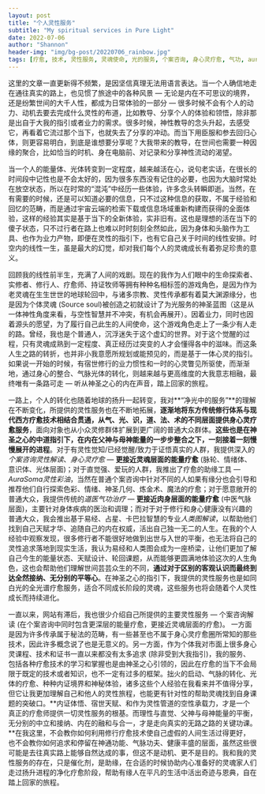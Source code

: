 ```yaml
---
layout: post
title: "个人灵性服务"
subtitle: "My spiritual services in Pure Light"
date: 2022-07-06
author: "Shannon"
header-img: "img/bg-post/20220706_rainbow.jpg"
tags: [疗愈, 技术, 灵性服务, 灵魂使命, 光的服务, 个案咨询, 身心灵疗愈, 气功, aurasoma, 人类图]
---
```


这里的文章一直更新得不频繁，是因坚信真理无法用语言表达。当一个人确信地走在通往真实的路上，也见惯了旅途中的各种风景 — 无论是内在不可思议的境界，还是纷繁世间的大千人性，都成为日常体验的一部分 — 很多时候不会有个人的动力、动机去要去完成什么灵性的布道，比如教导、分享个人的体验和领悟，除非那是出自于大我的指引或者业力的需求。很多时候，神性教导的念头升起，去感受它，再看着它流过那个当下，也就失去了分享的冲动。而当下用臣服和参去回归心体，则更容易明白，到底是谁想要分享呢？大我带来的教导，在世间也需要一种因缘的聚合，比如恰当的时机、身在电脑前、对记录和分享神性流动的渴望。

当一个人的能量体、光体转变到一定程度，越来越活在心，说句老实话，在很长的时间段中记性也是不会太好的，因为很多东西没有记住的必要，也因为大脑时常处在放空状态，所以在时常的“混沌”中经历一些体验，许多念头转瞬即逝。当然，在有需要的时候，还是可以知道必要的信息，只不过这种信息的获取，不属于经验和回忆的范畴，而是通过宇宙云端的检索下载或信息场域重新构建而获得的全面体验，这样的经验其实是基于当下的全新体验，实非旧有。这也是理想的活在当下的傻子状态，只不过行者在路上也难以时时刻刻全然如此，因为身体和头脑作为工具、也作为业力产物，即便在灵性的指引下，也有它自己关于时间的线性安排。时空内的线性一生，虽是最大的幻觉，却对我们每个人的灵魂成长有着弥足珍贵的意义。

回顾我的线性前半生，充满了人间的戏剧。现在的我作为人们眼中的生命探索者、实修者、修行人、疗愈师、持证牧师等拥有种种名相标签的游戏角色，是因为作为老灵魂在生生世世的地球轮回中，与诸多宗教、灵性传承都有着莫大渊源缘分，也是因为个体灵魂 (Source soul)被创造之初就设计了为光服务的神圣蓝图（这是从一体神性角度来看，与空性智慧并不冲突，有机会再展开）。因着业力，同时也因着源头的愿望，为了履行自己此生的人间使命，这个游戏角色走上了一条少有人走的路。曾经，我也是个普通人，沉浮迷失于这个虚幻的世界。对于这个觉醒的过程，只有灵魂成熟到一定程度、真正经历过突变的人才会懂得各中的滋味。而这条人生之路的转折，也并非小我意愿所规划或能预见的，而是基于一体心灵的指引。如果说一开始的时候，有宿世修行的业力惯性和一时的心灵瞥见所驱使，而渐渐地，通过身心的整合、气脉光体的转化，则越来越与更高维度的大我意志相融，最终唯有一条路可走 — 听从神圣之心的内在声音，踏上回家的旅程。

一路上，个人的转化也随着地球的扬升一起转变，我对**“净光中的服务”**的理解在不断变化，所提供的灵性服务也在不断地拓展，**逐渐地将东方传统修行体系与现代西方疗愈技术相结合贯通，从气、光、识，道、法、术的不同层面提供身心灵疗愈服务**，面向对象也从小众灵修群体扩展到更广阔的普通大众群体。**这些也是在神圣之心的中道指引下，在内在父神与母神能量的一步步整合之下，一刻接着一刻慢慢展开的进程**。对于有灵性觉知/已经觉醒/致力于证悟真实的人群，我提供深入的<em>个案咨询灵性解读</em>、<em>身心灵疗愈</em> — **更接近灵魂层面的能量疗愈** (脉轮、情绪体、意识体、光体层面)；对于直觉强、爱玩的人群，我推出了疗愈的助缘工具 — <em>AuraSoma灵性彩油</em>，当然在普通个案咨询中针对不同的人如果有缘分也会引导和推荐他们自行探索色彩、情绪、神圣几何、炼金术、魔法的疗愈；对于愿意敞开的普通大众，我提供传统的<em>道医气功治疗</em> — **更接近肉身层面的能量疗愈** (中医气脉层面)，主要针对身体疾病的医治和调理；而对于对于修行和身心健康没有兴趣的普通大众，我会推出基于易经、占星、卡巴拉智慧的专业<em>人类图解读</em>，以帮助他们找到自己天赋才华、追随自己的内在权威，活出自己独一无二的人生。在我的个人经验中观察发现，很多修行者不能很好地做到出世与入世的平衡，也无法将自己的灵性追求落地到现实生活，我认为易经和人类图会成为一座桥梁，让他们更加了解自己今生的能量状态、天赋设计、轮回课题，从而能够更圆满地体验这次的人生角色，这也会帮助他们理解世间芸芸众生的不同，**通过对于区别的客观认识而最终到达全然接纳、无分别的平等心**。在神圣之心的指引下，我提供的灵性服务也是如同白光的全光谱疗愈服务，适合不同成长阶段的灵魂，这些服务也将会随着个人灵性成长而持续进化。

一直以来，网站有滞后，我也很少介绍自己所提供的主要灵性服务 — 个案咨询解读 (在个案咨询中同时包含更深层的能量疗愈，更接近灵魂层面的疗愈)。 一方面是因为许多传承属于秘法的范畴，有一些甚至也不属于身心灵疗愈圈所常知的那些技术，因此许多概念说了也是无意义的。另一方面，作为个体我对市面上很多身心灵课程、技术和证书一直以来都没有太多追求 (除非受到大我指引)，我的服务、包括各种疗愈技术的学习和掌握也是由神圣之心引领的，因此在疗愈的当下不会局限于既定的技术或者知识，也不一定有过多的框架。拙火的启动、气脉的转化、光体的疗愈、种种内证境界和神秘体验，诸多这些个人经验在我看来并不值得分享，但它让我更加理解自己和他人的灵性旅程，也能更有针对性的帮助灵魂找到自身课题的突破口。**内证体悟、宿世天赋、和作为灵性管道的空性承载力，才是一个真正的疗愈师提供一切灵性服务的根基。而理性与直觉、父神与母神能量的平衡，无分别的中立和接纳、内在的融和与合一，才是走向真实的无路之路的关键功课。**在我这里，不会教你如何利用修行疗愈技术使自己虚假的人间生活过得更好，也不会教你如何追求和停留在神通功能、气脉功夫、健康丰盛的层面，虽然这些很可能是去往真实路上能够自然达成的事，但这不是动机、更不是目的。我和我的灵性服务的存在，只是催化剂，是助缘，在合适的时候协助内心准备好的灵魂家人们走过扬升进程的净化疗愈阶段，帮助有缘人在平凡的生活中活出奇迹与恩典，自在踏上回家的旅程。
